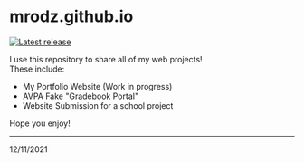 # mrodz.github.io
[![Latest release](https://img.shields.io/badge/Release-1.0.0-blue)](https://mrodz.github.io)

I use this repository to share all of my web projects!  
These include:
- My Portfolio Website (Work in progress)
- AVPA Fake "Gradebook Portal"
- Website Submission for a school project

Hope you enjoy!

***
12/11/2021
